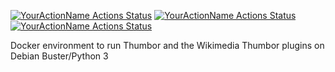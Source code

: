 [![YourActionName Actions Status](https://github.com/gi11es/thumbor-docker/workflows/Wikimedia%20Thumbor%20Python%20plugins%20linting/badge.svg)](https://github.com/gi11es/thumbor-docker/actions)
[![YourActionName Actions Status](https://github.com/gi11es/thumbor-docker/workflows/Dockerfile%20linting/badge.svg)](https://github.com/gi11es/thumbor-docker/actions)
[![YourActionName Actions Status](https://github.com/gi11es/thumbor-docker/workflows/Dockerfile/badge.svg)](https://github.com/gi11es/thumbor-docker/actions)

Docker environment to run Thumbor and the Wikimedia Thumbor plugins on Debian Buster/Python 3
